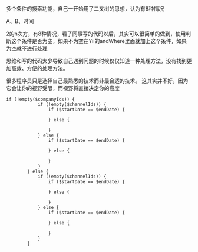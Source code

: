 多个条件的搜索功能，自己一开始用了二叉树的思想，认为有8种情况

A、B、时间

2的n次方，有8种情况，看了同事写的代码以后，其实可以很简单的做到，使用判断这个条件是否为空，如果不为空在Yii的andWhere里面就加上这个条件，如果为空就不进行处理

思维和写的代码太少导致自己遇到问题的时候仅仅知道一种处理方法，没有找到更加高效、方便的处理方法。

很多程序员只是选择自己最熟悉的技术而非最合适的技术。
这其实并不好，因为它会让你的视野受限，而视野将直接决定你的高度

```
if (!empty($companyIds)) {
            if (!empty($channelIds)) {
                if ($startDate == $endDate) {

                } else {
                   
                }
            } else {
                if ($startDate == $endDate) {
                   
                } else {
                  
                }
            }
        } else {
            if (!empty($channelIds)) {
                if ($startDate == $endDate) {
                   
                } else {
                 
                }
            } else {
                if ($startDate == $endDate) {
                  
                } else {
                    
                }
            }
        }
```